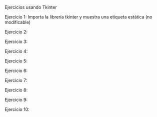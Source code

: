 Ejercicios usando Tkinter


Ejercicio 1:
Importa la librería tkinter y muestra una etiqueta estática (no modificable)

Ejercicio 2:

Ejercicio 3:

Ejercicio 4:

Ejercicio 5:

Ejercicio 6:

Ejercicio 7:

Ejercicio 8:

Ejercicio 9:

Ejercicio 10:


